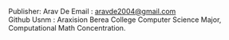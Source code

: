 Publisher: Arav De
Email : aravde2004@gmail.com  
Github Usnm : Araxision
Berea College Computer Science Major, Computational Math Concentration.

